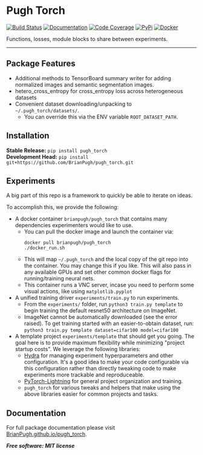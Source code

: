 # Pugh Torch

[![Build Status](https://github.com/BrianPugh/pugh_torch/workflows/Build%20Master/badge.svg)](https://github.com/BrianPugh/pugh_torch/actions)
[![Documentation](https://github.com/BrianPugh/pugh_torch/workflows/Documentation/badge.svg)](https://BrianPugh.github.io/pugh_torch)
[![Code Coverage](https://codecov.io/gh/BrianPugh/pugh_torch/branch/master/graph/badge.svg)](https://codecov.io/gh/BrianPugh/pugh_torch)
[![PyPi](https://img.shields.io/pypi/v/pugh_torch.svg)](https://pypi.org/project/pugh-torch/)
[![Docker](https://img.shields.io/docker/pulls/brianpugh/pugh-torch.svg)](https://hub.docker.com/repository/docker/brianpugh/pugh-torch)

Functions, losses, module blocks to share between experiments.

---

## Package Features
* Additional methods to TensorBoard summary writer for adding normalized images and semantic segmentation images.
* hetero_cross_entropy for cross_entropy loss across heterogeneous datasets
* Convenient dataset downloading/unpacking to `~/.pugh_torch/datasets/`.
    * You can override this via the ENV variable `ROOT_DATASET_PATH`.

## Installation
**Stable Release:** `pip install pugh_torch`<br>
**Development Head:** `pip install git+https://github.com/BrianPugh/pugh_torch.git`

## Experiments
A big part of this repo is a framework to quickly be able to iterate on ideas.

To accomplish this, we provide the following:
* A docker container `brianpugh/pugh_torch` that contains many dependencies
  experimenters would like to use.
    * You can pull the docker image and launch the container via:
        ```
        docker pull brianpugh/pugh_torch
        ./docker_run.sh
        ```
    * This will map `~/.pugh_torch` and the local copy of the git repo 
      into the container. You may change this if you like.
      This will also pass in any available GPUs and set other common
      docker flags for running/training neural nets.
    * This container runs a VNC server, incase you need to perform some visual
      actions, like using `matplotlib.pyplot`
* A unified training driver `experiments/train.py` to run experiments.
    * From the `experiments/` folder, run `python3 train.py template` to begin
      training the default resnet50 architecture on ImageNet.
    * ImageNet cannot be automatically downloaded (see the error raised). To
      get training started with an easier-to-obtain dataset, run:
          ```
          python3 train.py template dataset=cifar100 model=cifar100
          ```
* A template project `experiments/template` that should get you going. The goal
  here is to  provide maximum flexibility while minimizing "project startup
  costs". We leverage the following libraries:
    * [Hydra](https://github.com/facebookresearch/hydra) for managing experiment
      hyperparameters and other configuration. It's a good idea to make your 
      code configurable via this configuration rather than directly tweaking 
      code to make experiments more trackable and reproduceable.
    * [PyTorch-Lightning](https://github.com/PyTorchLightning/pytorch-lightning)
      for general project organization and training.
    * `pugh_torch` for various tweaks and helpers that make using the above
      libraries easier for common projects and tasks.

## Documentation
For full package documentation please visit [BrianPugh.github.io/pugh_torch](https://BrianPugh.github.io/pugh_torch).

***Free software: MIT license***

